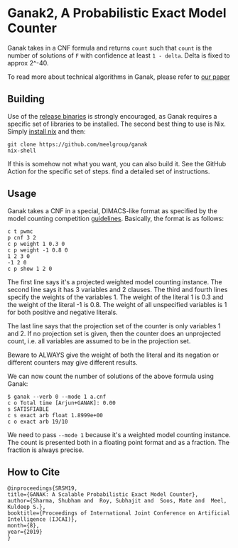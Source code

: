 # Ganak2, A Probabilistic Exact Model Counter
Ganak takes in a CNF formula and returns `count` such that `count` is the
number of solutions of `F` with confidence at least `1 - delta`. Delta is fixed to
approx 2^-40.

To read more about technical algorithms in Ganak, please refer to [our paper](https://www.cs.toronto.edu/~meel/Papers/ijcai19srsm.pdf)

## Building
Use of the [release binaries](https://github.com/meelgroup/ganak/releases) is
strongly encouraged, as Ganak requires a specific set of libraries to be
installed. The second best thing to use is Nix. Simply [install
nix](https://nixos.org/download/) and then:
```plaintext
git clone https://github.com/meelgroup/ganak
nix-shell
```

If this is somehow not what you want, you can also build it. See the GitHub
Action for the specific set of steps. find a detailed set of instructions.

## Usage
Ganak takes a CNF in a special, DIMACS-like format as specified by the
model counting competition [guidelines](https://mccompetition.org/assets/files/mccomp_format_24.pdf).
Basically, the format is as follows:
```plaintext
c t pwmc
p cnf 3 2
c p weight 1 0.3 0
c p weight -1 0.8 0
1 2 3 0
-1 2 0
c p show 1 2 0
```
The first line says it's a projected weighted model counting instance. The
second line says it has 3 variables and 2 clauses. The third and fourth lines
specify the weights of the variables 1. The weight of the literal 1 is 0.3 and
the weight of the literal -1 is 0.8. The weight of all unspecified variables is
1 for both positive and negative literals.

The last line says that the projection set of the counter is only variables 1
and 2. If no projection set is given, then the counter does an unprojected
count, i.e. all variables are assumed to be in the projection set.

Beware to ALWAYS give the weight of both the literal and its negation or
different counters may give different results.

We can now count the number of solutions of the above formula using Ganak:
```shell
$ ganak --verb 0 --mode 1 a.cnf
c o Total time [Arjun+GANAK]: 0.00
s SATISFIABLE
c s exact arb float 1.8999e+00
c o exact arb 19/10
```

We need to pass `--mode 1` because it's a weighted model counting instance. The count
is presented both in a floating point format and as a fraction. The fraction is
always precise.

## How to Cite
```
@inproceedings{SRSM19,
title={GANAK: A Scalable Probabilistic Exact Model Counter},
author={Sharma, Shubham and  Roy, Subhajit and  Soos, Mate and  Meel, Kuldeep S.},
booktitle={Proceedings of International Joint Conference on Artificial Intelligence (IJCAI)},
month={8},
year={2019}
}
```
